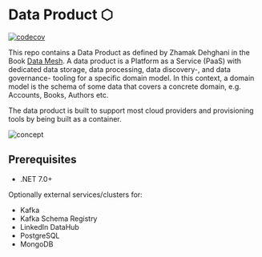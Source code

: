 # Data Product ⬡

[![codecov](https://codecov.io/gh/devantler/data-product/branch/main/graph/badge.svg?token=9lh1Z59deC)](https://codecov.io/gh/devantler/data-product)

This repo contains a Data Product as defined by Zhamak Dehghani in the Book [Data Mesh](https://www.oreilly.com/library/view/data-mesh/9781492092384/). A data product is a Platform as a Service (PaaS) with dedicated data storage, data processing, data discovery-, and data governance- tooling for a specific domain model. In this context, a domain model is the schema of some data that covers a concrete domain, e.g. Accounts, Books, Authors etc.

The data product is built to support most cloud providers and provisioning tools by being built as a container.

![concept](https://github.com/devantler/data-product/assets/26203420/da456d38-d6e8-445c-8980-e1e855e955b9)

## Prerequisites

- .NET 7.0+

Optionally external services/clusters for:

- Kafka
- Kafka Schema Registry
- LinkedIn DataHub
- PostgreSQL
- MongoDB
